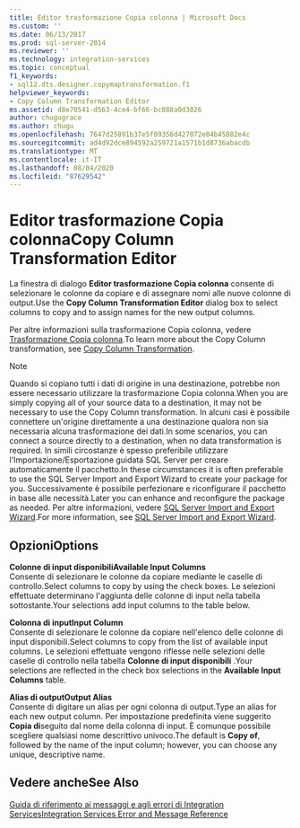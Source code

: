 ```yaml
---
title: Editor trasformazione Copia colonna | Microsoft Docs
ms.custom: ''
ms.date: 06/13/2017
ms.prod: sql-server-2014
ms.reviewer: ''
ms.technology: integration-services
ms.topic: conceptual
f1_keywords:
- sql12.dts.designer.copymaptransformation.f1
helpviewer_keywords:
- Copy Column Transformation Editor
ms.assetid: d8e70541-d563-4ce4-bf66-bc888a0d3026
author: chugugrace
ms.author: chugu
ms.openlocfilehash: 7647d25891b37e5f09356d427072e84b45882e4c
ms.sourcegitcommit: ad4d92dce894592a259721a1571b1d8736abacdb
ms.translationtype: MT
ms.contentlocale: it-IT
ms.lasthandoff: 08/04/2020
ms.locfileid: "87629542"
---
```

# <a name="copy-column-transformation-editor"></a><span data-ttu-id="3d80b-102">Editor trasformazione Copia colonna</span><span class="sxs-lookup"><span data-stu-id="3d80b-102">Copy Column Transformation Editor</span></span>
  <span data-ttu-id="3d80b-103">La finestra di dialogo **Editor trasformazione Copia colonna** consente di selezionare le colonne da copiare e di assegnare nomi alle nuove colonne di output.</span><span class="sxs-lookup"><span data-stu-id="3d80b-103">Use the **Copy Column Transformation Editor** dialog box to select columns to copy and to assign names for the new output columns.</span></span>  
  
 <span data-ttu-id="3d80b-104">Per altre informazioni sulla trasformazione Copia colonna, vedere [Trasformazione Copia colonna](data-flow/transformations/copy-column-transformation.md).</span><span class="sxs-lookup"><span data-stu-id="3d80b-104">To learn more about the Copy Column transformation, see [Copy Column Transformation](data-flow/transformations/copy-column-transformation.md).</span></span>  
  
> [!NOTE]  
>  <span data-ttu-id="3d80b-105">Quando si copiano tutti i dati di origine in una destinazione, potrebbe non essere necessario utilizzare la trasformazione Copia colonna.</span><span class="sxs-lookup"><span data-stu-id="3d80b-105">When you are simply copying all of your source data to a destination, it may not be necessary to use the Copy Column transformation.</span></span> <span data-ttu-id="3d80b-106">In alcuni casi è possibile connettere un'origine direttamente a una destinazione qualora non sia necessaria alcuna trasformazione dei dati.</span><span class="sxs-lookup"><span data-stu-id="3d80b-106">In some scenarios, you can connect a source directly to a destination, when no data transformation is required.</span></span> <span data-ttu-id="3d80b-107">In simili circostanze è spesso preferibile utilizzare l'Importazione/Esportazione guidata SQL Server per creare automaticamente il pacchetto.</span><span class="sxs-lookup"><span data-stu-id="3d80b-107">In these circumstances it is often preferable to use the SQL Server Import and Export Wizard to create your package for you.</span></span> <span data-ttu-id="3d80b-108">Successivamente è possibile perfezionare e riconfigurare il pacchetto in base alle necessità.</span><span class="sxs-lookup"><span data-stu-id="3d80b-108">Later you can enhance and reconfigure the package as needed.</span></span> <span data-ttu-id="3d80b-109">Per altre informazioni, vedere [SQL Server Import and Export Wizard](import-export-data/import-and-export-data-with-the-sql-server-import-and-export-wizard.md).</span><span class="sxs-lookup"><span data-stu-id="3d80b-109">For more information, see [SQL Server Import and Export Wizard](import-export-data/import-and-export-data-with-the-sql-server-import-and-export-wizard.md).</span></span>  
  
## <a name="options"></a><span data-ttu-id="3d80b-110">Opzioni</span><span class="sxs-lookup"><span data-stu-id="3d80b-110">Options</span></span>  
 <span data-ttu-id="3d80b-111">**Colonne di input disponibili**</span><span class="sxs-lookup"><span data-stu-id="3d80b-111">**Available Input Columns**</span></span>  
 <span data-ttu-id="3d80b-112">Consente di selezionare le colonne da copiare mediante le caselle di controllo.</span><span class="sxs-lookup"><span data-stu-id="3d80b-112">Select columns to copy by using the check boxes.</span></span> <span data-ttu-id="3d80b-113">Le selezioni effettuate determinano l'aggiunta delle colonne di input nella tabella sottostante.</span><span class="sxs-lookup"><span data-stu-id="3d80b-113">Your selections add input columns to the table below.</span></span>  
  
 <span data-ttu-id="3d80b-114">**Colonna di input**</span><span class="sxs-lookup"><span data-stu-id="3d80b-114">**Input Column**</span></span>  
 <span data-ttu-id="3d80b-115">Consente di selezionare le colonne da copiare nell'elenco delle colonne di input disponibili.</span><span class="sxs-lookup"><span data-stu-id="3d80b-115">Select columns to copy from the list of available input columns.</span></span> <span data-ttu-id="3d80b-116">Le selezioni effettuate vengono riflesse nelle selezioni delle caselle di controllo nella tabella **Colonne di input disponibili** .</span><span class="sxs-lookup"><span data-stu-id="3d80b-116">Your selections are reflected in the check box selections in the **Available Input Columns** table.</span></span>  
  
 <span data-ttu-id="3d80b-117">**Alias di output**</span><span class="sxs-lookup"><span data-stu-id="3d80b-117">**Output Alias**</span></span>  
 <span data-ttu-id="3d80b-118">Consente di digitare un alias per ogni colonna di output.</span><span class="sxs-lookup"><span data-stu-id="3d80b-118">Type an alias for each new output column.</span></span> <span data-ttu-id="3d80b-119">Per impostazione predefinita viene suggerito **Copia di**seguito dal nome della colonna di input. È comunque possibile scegliere qualsiasi nome descrittivo univoco.</span><span class="sxs-lookup"><span data-stu-id="3d80b-119">The default is **Copy of**, followed by the name of the input column; however, you can choose any unique, descriptive name.</span></span>  
  
## <a name="see-also"></a><span data-ttu-id="3d80b-120">Vedere anche</span><span class="sxs-lookup"><span data-stu-id="3d80b-120">See Also</span></span>  
 [<span data-ttu-id="3d80b-121">Guida di riferimento ai messaggi e agli errori di Integration Services</span><span class="sxs-lookup"><span data-stu-id="3d80b-121">Integration Services Error and Message Reference</span></span>](../../2014/integration-services/integration-services-error-and-message-reference.md)  
  
  
